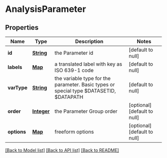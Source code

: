 # AnalysisParameter
## Properties

Name | Type | Description | Notes
------------ | ------------- | ------------- | -------------
**id** | [**String**](string.md) | the Parameter id | [default to null]
**labels** | [**Map**](object.md) | a translated label with key as ISO 639-1 code | [default to null]
**varType** | [**String**](string.md) | the variable type for the parameter. Basic types or special type $DATASETID, $DATAPATH | [default to null]
**order** | [**Integer**](integer.md) | the Parameter Group order | [optional] [default to null]
**options** | [**Map**](object.md) | freeform options | [optional] [default to null]

[[Back to Model list]](../README.md#documentation-for-models) [[Back to API list]](../README.md#documentation-for-api-endpoints) [[Back to README]](../README.md)

